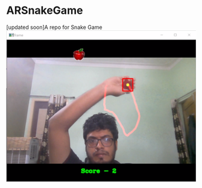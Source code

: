 # ARSnakeGame
[updated soon]A repo for Snake Game 
![](https://github.com/sagarbhure/ARSnakeGame/blob/master/test.PNG)
